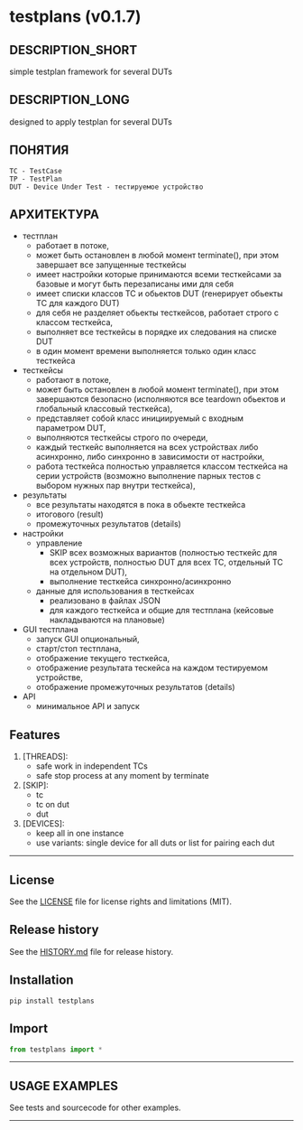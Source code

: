 # testplans (v0.1.7)

## DESCRIPTION_SHORT
simple testplan framework for several DUTs

## DESCRIPTION_LONG
designed to apply testplan for several DUTs

## ПОНЯТИЯ
    TC - TestCase
    TP - TestPlan
    DUT - Device Under Test - тестируемое устройство

## АРХИТЕКТУРА
- тестплан
    - работает в потоке,
    - может быть остановлен в любой момент terminate(), при этом завершает все запущенные тесткейсы
    - имеет настройки которые принимаются всеми тесткейсами за базовые и могут быть перезаписаны ими для себя
    - имеет списки классов TC и обьектов DUT (генерирует обьекты TC для каждого DUT)
    - для себя не разделяет обьекты тесткейсов, работает строго с классом тесткейса,
    - выполняет все тесткейсы в порядке их следования на списке DUT
    - в один момент времени выполняется только один класс тесткейса
- тесткейсы
    - работают в потоке,
    - может быть остановлен в любой момент terminate(), при этом завершаются безопасно (исполняются все teardown обьектов и глобальный классовый тесткейса), 
    - представляет собой класс инициируемый с входным параметром DUT,
    - выполняются тесткейсы строго по очереди,
    - каждый тесткейс выполняется на всех устройствах либо асинхронно, либо синхронно в зависимости от настройки,
    - работа тесткейса полностью управляется классом тесткейса на серии устройств (возможно выполнение парных тестов с выбором нужных пар внутри тесткейса),
- результаты
    - все результаты находятся в пока в обьекте тесткейса
    - итогового (result)
    - промежуточных результатов (details)
- настройки
    - управление
        - SKIP всех возможных вариантов (полностью тесткейс для всех устройств, полностью DUT для всех TC, отдельный TC на отдельном DUT),
        - выполнение тесткейса синхронно/асинхронно
    - данные для использования в тесткейсах
        - реализовано в файлах JSON
        - для каждого тесткейса и общие для тестплана (кейсовые накладываются на плановые)
- GUI тестплана
    - запуск GUI опциональный,
    - старт/стоп тестплана,
    - отображение текущего тесткейса,
    - отображение результата тескейса на каждом тестируемом устройстве,
    - отображение промежуточных результатов (details)
- API 
    - минимальное API и запуск


## Features
1. [THREADS]:  
	- safe work in independent TCs  
	- safe stop process at any moment by terminate  
2. [SKIP]:  
	- tc  
	- tc on dut  
	- dut  
3. [DEVICES]:  
	- keep all in one instance  
	- use variants: single device for all duts or list for pairing each dut  


********************************************************************************
## License
See the [LICENSE](LICENSE) file for license rights and limitations (MIT).


## Release history
See the [HISTORY.md](HISTORY.md) file for release history.


## Installation
```commandline
pip install testplans
```


## Import
```python
from testplans import *
```


********************************************************************************
## USAGE EXAMPLES
See tests and sourcecode for other examples.

********************************************************************************
